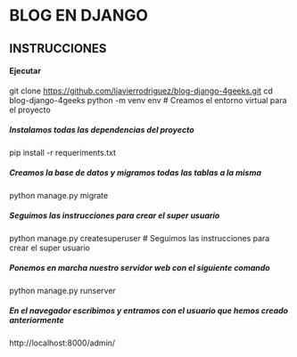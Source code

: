 # BLOG EN DJANGO
## INSTRUCCIONES

#### Ejecutar
git clone https://github.com/ljavierrodriguez/blog-django-4geeks.git
cd blog-django-4geeks
python -m venv env # Creamos el entorno virtual para el proyecto

##### Instalamos todas las dependencias del proyecto
pip install -r requeriments.txt

##### Creamos la base de datos y migramos todas las tablas a la misma
python manage.py migrate

##### Seguimos las instrucciones para crear el super usuario
python manage.py createsuperuser # Seguimos las instrucciones para crear el super usuario

##### Ponemos en marcha nuestro servidor web con el siguiente comando
python manage.py runserver

##### En el navegador escribimos y entramos con el usuario que hemos creado anteriormente
http://localhost:8000/admin/